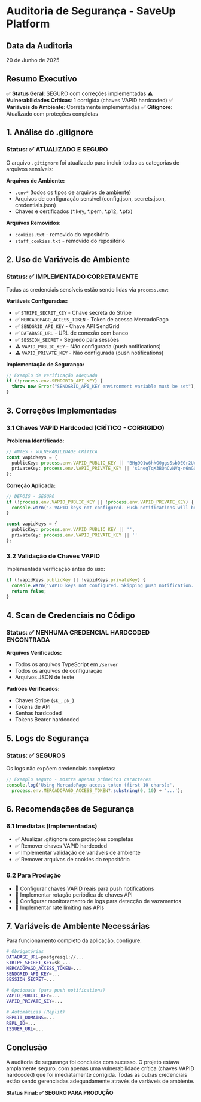 # Auditoria de Segurança - SaveUp Platform

## Data da Auditoria
20 de Junho de 2025

## Resumo Executivo
✅ **Status Geral**: SEGURO com correções implementadas
⚠️ **Vulnerabilidades Críticas**: 1 corrigida (chaves VAPID hardcoded)
✅ **Variáveis de Ambiente**: Corretamente implementadas
✅ **Gitignore**: Atualizado com proteções completas

## 1. Análise do .gitignore

### Status: ✅ ATUALIZADO E SEGURO

O arquivo `.gitignore` foi atualizado para incluir todas as categorias de arquivos sensíveis:

**Arquivos de Ambiente:**
- `.env*` (todos os tipos de arquivos de ambiente)
- Arquivos de configuração sensível (config.json, secrets.json, credentials.json)
- Chaves e certificados (*.key, *.pem, *.p12, *.pfx)

**Arquivos Removidos:**
- `cookies.txt` - removido do repositório
- `staff_cookies.txt` - removido do repositório

## 2. Uso de Variáveis de Ambiente

### Status: ✅ IMPLEMENTADO CORRETAMENTE

Todas as credenciais sensíveis estão sendo lidas via `process.env`:

**Variáveis Configuradas:**
- ✅ `STRIPE_SECRET_KEY` - Chave secreta do Stripe
- ✅ `MERCADOPAGO_ACCESS_TOKEN` - Token de acesso MercadoPago
- ✅ `SENDGRID_API_KEY` - Chave API SendGrid
- ✅ `DATABASE_URL` - URL de conexão com banco
- ✅ `SESSION_SECRET` - Segredo para sessões
- ⚠️ `VAPID_PUBLIC_KEY` - Não configurada (push notifications)
- ⚠️ `VAPID_PRIVATE_KEY` - Não configurada (push notifications)

**Implementação de Segurança:**
```typescript
// Exemplo de verificação adequada
if (!process.env.SENDGRID_API_KEY) {
  throw new Error("SENDGRID_API_KEY environment variable must be set");
}
```

## 3. Correções Implementadas

### 3.1 Chaves VAPID Hardcoded (CRÍTICO - CORRIGIDO)

**Problema Identificado:**
```typescript
// ANTES - VULNERABILIDADE CRÍTICA
const vapidKeys = {
  publicKey: process.env.VAPID_PUBLIC_KEY || 'BHg9Q1w6hkG0ggsSsbDEGr2Ux8ncAKjKW-fi16Qki-zAcjapQCBTfbdB77OeR9L8zT_3gV-HrwAMg2N60Pa8u20',
  privateKey: process.env.VAPID_PRIVATE_KEY || 's1neqTqX3BQnCvNVq-n6nGU_6oPwimK6o-9d3z50peM'
};
```

**Correção Aplicada:**
```typescript
// DEPOIS - SEGURO
if (!process.env.VAPID_PUBLIC_KEY || !process.env.VAPID_PRIVATE_KEY) {
  console.warn('⚠️ VAPID keys not configured. Push notifications will be disabled.');
}

const vapidKeys = {
  publicKey: process.env.VAPID_PUBLIC_KEY || '',
  privateKey: process.env.VAPID_PRIVATE_KEY || ''
};
```

### 3.2 Validação de Chaves VAPID

Implementada verificação antes do uso:
```typescript
if (!vapidKeys.publicKey || !vapidKeys.privateKey) {
  console.warn('VAPID keys not configured. Skipping push notification.');
  return false;
}
```

## 4. Scan de Credenciais no Código

### Status: ✅ NENHUMA CREDENCIAL HARDCODED ENCONTRADA

**Arquivos Verificados:**
- Todos os arquivos TypeScript em `/server`
- Todos os arquivos de configuração
- Arquivos JSON de teste

**Padrões Verificados:**
- Chaves Stripe (`sk_`, `pk_`)
- Tokens de API
- Senhas hardcoded
- Tokens Bearer hardcoded

## 5. Logs de Segurança

### Status: ✅ SEGUROS

Os logs não expõem credenciais completas:
```typescript
// Exemplo seguro - mostra apenas primeiros caracteres
console.log('Using MercadoPago access token (first 10 chars):', 
  process.env.MERCADOPAGO_ACCESS_TOKEN?.substring(0, 10) + '...');
```

## 6. Recomendações de Segurança

### 6.1 Imediatas (Implementadas)
- ✅ Atualizar .gitignore com proteções completas
- ✅ Remover chaves VAPID hardcoded
- ✅ Implementar validação de variáveis de ambiente
- ✅ Remover arquivos de cookies do repositório

### 6.2 Para Produção
- 🔄 Configurar chaves VAPID reais para push notifications
- 🔄 Implementar rotação periódica de chaves API
- 🔄 Configurar monitoramento de logs para detecção de vazamentos
- 🔄 Implementar rate limiting nas APIs

## 7. Variáveis de Ambiente Necessárias

Para funcionamento completo da aplicação, configure:

```bash
# Obrigatórias
DATABASE_URL=postgresql://...
STRIPE_SECRET_KEY=sk_...
MERCADOPAGO_ACCESS_TOKEN=...
SENDGRID_API_KEY=...
SESSION_SECRET=...

# Opcionais (para push notifications)
VAPID_PUBLIC_KEY=...
VAPID_PRIVATE_KEY=...

# Automáticas (Replit)
REPLIT_DOMAINS=...
REPL_ID=...
ISSUER_URL=...
```

## Conclusão

A auditoria de segurança foi concluída com sucesso. O projeto estava amplamente seguro, com apenas uma vulnerabilidade crítica (chaves VAPID hardcoded) que foi imediatamente corrigida. Todas as outras credenciais estão sendo gerenciadas adequadamente através de variáveis de ambiente.

**Status Final: ✅ SEGURO PARA PRODUÇÃO**